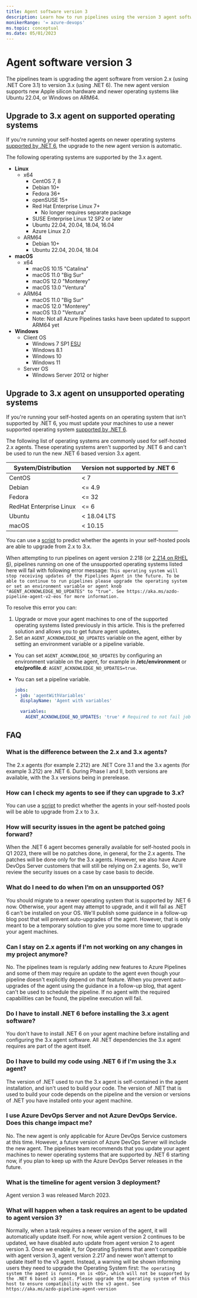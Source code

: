 ```yaml
---
title: Agent software version 3
description: Learn how to run pipelines using the version 3 agent software.
monikerRange: '= azure-devops'
ms.topic: conceptual
ms.date: 05/01/2023
---
```


# Agent software version 3

The pipelines team is upgrading the agent software from version 2.x (using .NET Core 3.1) to version 3.x (using .NET 6). The new agent version supports new Apple silicon hardware and newer operating systems like Ubuntu 22.04, or Windows on ARM64.

## Upgrade to 3.x agent on supported operating systems

If you're running your self-hosted agents on newer operating systems [supported by .NET 6](https://github.com/dotnet/core/blob/main/release-notes/6.0/supported-os.md), the upgrade to the new agent version is automatic.

The following operating systems are supported by the 3.x agent.

* **Linux**
  * x64
    * CentOS 7, 8
    * Debian 10+
    * Fedora 36+
    * openSUSE 15+
    * Red Hat Enterprise Linux 7+
      * No longer requires separate package
    * SUSE Enterprise Linux 12 SP2 or later
    * Ubuntu 22.04, 20.04, 18.04, 16.04
    * Azure Linux 2.0
  * ARM64
    * Debian 10+
    * Ubuntu 22.04, 20.04, 18.04
* **macOS**
  * x64
    * macOS 10.15 "Catalina"
    * macOS 11.0 "Big Sur"
    * macOS 12.0 "Monterey"
    * macOS 13.0 "Ventura"
  * ARM64
    * macOS 11.0 "Big Sur"
    * macOS 12.0 "Monterey"
    * macOS 13.0 "Ventura"
    * Note: Not all Azure Pipelines tasks have been updated to support ARM64 yet
* **Windows**
  * Client OS
    * Windows 7 SP1 [ESU](/troubleshoot/windows-client/windows-7-eos-faq/windows-7-extended-security-updates-faq)
    * Windows 8.1
    * Windows 10
    * Windows 11
  * Server OS
    * Windows Server 2012 or higher

## Upgrade to 3.x agent on unsupported operating systems

If you're running your self-hosted agents on an operating system that isn't supported by .NET 6, you must update your machines to use a newer supported operating system [supported by .NET 6](https://github.com/dotnet/core/blob/main/release-notes/6.0/supported-os.md).

The following list of operating systems are commonly used for self-hosted 2.x agents. These operating systems aren't supported by .NET 6 and can't be used to run the new .NET 6 based version 3.x agent.

| System/Distribution | Version not supported by .NET 6 |
|---------------------|---------------------------------|
| CentOS | < 7 |
| Debian | <= 4.9 |
| Fedora | <= 32 |
| RedHat Enterprise Linux | <= 6 |
| Ubuntu | < 18.04 LTS |
| macOS | < 10.15 |

You can use a [script](https://github.com/microsoft/azure-pipelines-agent/tree/master/tools/FindAgentsNotCompatibleWithAgent) to predict whether the agents in your self-hosted pools are able to upgrade from 2.x to 3.x.

When attempting to run pipelines on agent version 2.218 (or [2.214 on RHEL 6](https://aka.ms/azdo-pipeline-agent-rhel6)), pipelines running on one of the unsupported operating systems listed here will fail with following error message: `This operating system will stop receiving updates of the Pipelines Agent in the future. To be able to continue to run pipelines please upgrade the operating system or set an environment variable or agent knob "AGENT_ACKNOWLEDGE_NO_UPDATES" to "true". See https://aka.ms/azdo-pipeline-agent-v2-eos for more information.`

To resolve this error you can:

1. Upgrade or move your agent machines to one of the supported operating systems listed previously in this article. This is the preferred solution and allows you to get future agent updates,
1. Set an `AGENT_ACKNOWLEDGE_NO_UPDATES` variable on the agent, either by setting an environment variable or a pipeline variable.
  * You can set `AGENT_ACKNOWLEDGE_NO_UPDATES` by configuring an environment variable on the agent, for example in **/etc/environment** or **etc/profile.d**: `AGENT_ACKNOWLEDGE_NO_UPDATES=true`.
  * You can set a pipeline variable.

    ```yml
    jobs:
    - job: 'agentWithVariables'
      displayName: 'Agent with variables'
    
      variables:
        AGENT_ACKNOWLEDGE_NO_UPDATES: 'true' # Required to not fail job on operating system that is not supported by .NET 6
    ```

## FAQ

### What is the difference between the 2.x and 3.x agents?

The 2.x agents (for example 2.212) are .NET Core 3.1 and the 3.x agents (for example 3.212) are .NET 6. During Phase I and II, both versions are available, with the 3.x versions being in prerelease.

### How can I check my agents to see if they can upgrade to 3.x?

You can use a [script](https://github.com/microsoft/azure-pipelines-agent/tree/master/tools/FindAgentsNotCompatibleWithAgent) to predict whether the agents in your self-hosted pools will be able to upgrade from 2.x to 3.x.

### How will security issues in the agent be patched going forward?

When the .NET 6 agent becomes generally available for self-hosted pools in Q1 2023, there will be no patches done, in general, for the 2.x agents. The patches will be done only for the 3.x agents. However, we also have Azure DevOps Server customers that will still be relying on 2.x agents. So, we'll review the security issues on a case by case basis to decide.

### What do I need to do when I’m on an unsupported OS?

You should migrate to a newer operating system that is supported by .NET 6 now. Otherwise, your agent may attempt to upgrade, and it will fail as .NET 6 can't be installed on your OS. We'll publish some guidance in a follow-up blog post that will prevent auto-upgrades of the agent. However, that is only meant to be a temporary solution to give you some more time to upgrade your agent machines.

### Can I stay on 2.x agents if I'm not working on any changes in my project anymore?

No. The pipelines team is regularly adding new features to Azure Pipelines and some of them may require an update to the agent even though your pipeline doesn't explicitly depend on that feature. When you prevent auto-upgrades of the agent using the guidance in a follow-up blog, that agent can't be used to schedule the pipeline. If no agent with the required capabilities can be found, the pipeline execution will fail.

### Do I have to install .NET 6 before installing the 3.x agent software?

You don't have to install .NET 6 on your agent machine before installing and configuring the 3.x agent software. All .NET dependencies the 3.x agent requires are part of the agent itself.

### Do I have to build my code using .NET 6 if I'm using the 3.x agent?

The version of .NET used to run the 3.x agent is self-contained in the agent installation, and isn't used to build your code. The version of .NET that is used to build your code depends on the pipeline and the version or versions of .NET you have installed onto your agent machine. 

### I use Azure DevOps Server and not Azure DevOps Service. Does this change impact me?

No. The new agent is only applicable for Azure DevOps Service customers at this time. However, a future version of Azure DevOps Server will include the new agent. The pipelines team recommends that you update your agent machines to newer operating systems that are supported by .NET 6 starting now, if you plan to keep up with the Azure DevOps Server releases in the future.

### What is the timeline for agent version 3 deployment?

Agent version 3 was released March 2023.

### What will happen when a task requires an agent to be updated to agent version 3?

Normally, when a task requires a newer version of the agent, it will automatically update itself. For now, while agent version 2 continues to be updated, we have disabled auto update from agent version 2 to agent version 3. Once we enable it, for Operating Systems that aren't compatible with agent version 3, agent version 2.217 and newer won't attempt to update itself to the v3 agent. Instead, a warning will be shown informing users they need to upgrade the Operating System first: `The operating system the agent is running on is <OS>, which will not be supported by the .NET 6 based v3 agent. Please upgrade the operating system of this host to ensure compatibility with the v3 agent. See https://aka.ms/azdo-pipeline-agent-version`
